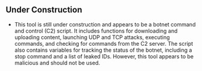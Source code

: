 ## Under Construction
- This tool is still under construction and appears to be a botnet command and control (C2) script. It includes functions for downloading and uploading content, launching UDP and TCP attacks, executing commands, and checking for commands from the C2 server. The script also contains variables for tracking the status of the botnet, including a stop command and a list of leaked IDs. However, this tool appears to be malicious and should not be used.
